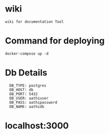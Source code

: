 # wiki
    wiki for documentation Tool

# Command for deploying
    docker-compose up -d
    
# Db Details
      DB_TYPE: postgres
      DB_HOST: db
      DB_PORT: 5432
      DB_USER: aathiuser
      DB_PASS: aathipassword
      DB_NAME: aathidb

# localhost:3000
